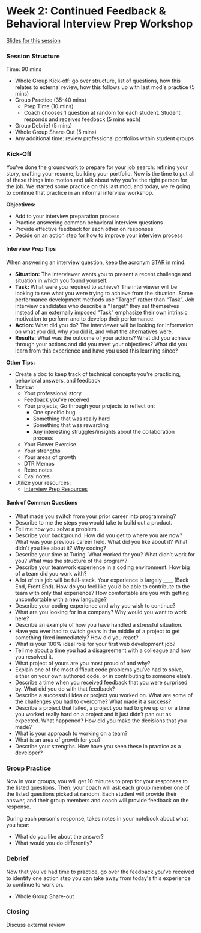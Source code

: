 # Week 2: Continued Feedback & Behavioral Interview Prep Workshop 

[Slides for this session](https://docs.google.com/presentation/d/1iMZHrVvbtW6j7Bp7h1bTtRTo74ri-lqWHanCD8_v4OA/edit?usp=sharing)

### Session Structure

Time: 90 mins

* Whole Group Kick-off: go over structure, list of questions, how this relates to external review, how this follows up with last mod's practice (5 mins)
* Group Practice (35-40 mins)
  * Prep Time (10 mins)
  * Coach chooses 1 question at random for each student. Student responds and receives feedback (5 mins each)
* Group Debrief (5 mins)
* Whole Group Share-Out (5 mins)
* Any additional time: review professional portfolios within student groups 

### Kick-Off
You've done the groundwork to prepare for your job search: refining your story, crafting your resume, building your portfolio. Now is the time to put all of these things into motion and talk about why you're the right person for the job. We started some practice on this last mod, and today, we're going to continue that practice in an informal interview workshop.

**Objectives:**
* Add to your interview preparation process
* Practice answering common behavioral interview questions
* Provide effective feedback for each other on responses
* Decide on an action step for how to improve your interview process

#### Interview Prep Tips
When answering an interview question, keep the acronym [STAR](https://en.wikipedia.org/wiki/Situation,_task,_action,_result) in mind:

* **Situation:** The interviewer wants you to present a recent challenge and situation in which you found yourself.
* **Task:** What were you required to achieve? The interviewer will be looking to see what you were trying to achieve from the situation. Some performance development methods use “Target” rather than “Task”. Job interview candidates who describe a “Target” they set themselves instead of an externally imposed “Task” emphasize their own intrinsic motivation to perform and to develop their performance.
* **Action:** What did you do? The interviewer will be looking for information on what you did, why you did it, and what the alternatives were.
* **Results:** What was the outcome of your actions? What did you achieve through your actions and did you meet your objectives? What did you learn from this experience and have you used this learning since?

**Other Tips:**
* Create a doc to keep track of technical concepts you're practicing, behavioral answers, and feedback
* Review:
  * Your professional story
  * Feedback you've received
  * Your projects; Go through your projects to reflect on:
    * One specific bug
    * Something that was really hard
    * Something that was rewarding
    * Any interesting struggles/insights about the collaboration process 
  * Your Flower Exercise
  * Your strengths
  * Your areas of growth
  * DTR Memos
  * Retro notes
  * Eval notes
* Utilize your resources:
  * [Interview Prep Resources](https://github.com/turingschool/career-development-curriculum/blob/master/module_four/interview_prep_resources.md)
 
#### Bank of Common Questions

* What made you switch from your prior career into programming? 
* Describe to me the steps you would take to build out a product.
* Tell me how you solve a problem.
* Describe your background. How did you get to where you are now? What was your previous career field. What did you like about it? What didn’t you like about it? Why coding? 
* Describe your time at Turing. What worked for you? What didn’t work for you? What was the structure of the program?
* Describe your teamwork experience in a coding environment. How big of a team did you work with?
* A lot of this job will be full-stack. Your experience is largely ____ (Back End, Front End). How do you feel like you’d be able to contribute to the team with only that experience? How comfortable are you with getting uncomfortable with a new language?
* Describe your coding experience and why you wish to continue?
* What are you looking for in a company? Why would you want to work here?
* Describe an example of how you have handled a stressful situation.
* Have you ever had to switch gears in the middle of a project to get something fixed immediately? How did you react?
* What is your 100% ideal role for your first web development job?
* Tell me about a time you had a disagreement with a colleague and how you resolved it.
* What project of yours are you most proud of and why? 
* Explain one of the most difficult code problems you’ve had to solve, either on your own authored code, or in contributing to someone else’s.
* Describe a time when you received feedback that you were surprised by. What did you do with that feedback?
* Describe a successful idea or project you worked on. What are some of the challenges you had to overcome? What made it a success?
* Describe a project that failed, a project you had to give up on or a time you worked really hard on a project and it just didn’t pan out as expected. What happened? How did you make the decisions that you made?
* What is your approach to working on a team?
* What is an area of growth for you?
* Describe your strengths. How have you seen these in practice as a developer?

### Group Practice
Now in your groups, you will get 10 minutes to prep for your responses to the listed questions. Then, your coach will ask each group member one of the listed questions picked at random. Each student will provide their answer, and their group members and coach will provide feedback on the response.

During each person's response, takes notes in your notebook about what you hear:
* What do you like about the answer?
* What would you do differently? 

### Debrief
Now that you've had time to practice, go over the feedback you've received to identify one action step you can take away from today's this experience to continue to work on.

* Whole Group Share-out

### Closing
Discuss external review
